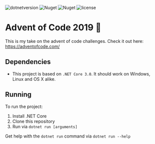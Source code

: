 ![dotnetversion](https://img.shields.io/badge/.NET%20version-.NET%20Core%203.0-blue)
![Nuget](https://img.shields.io/nuget/v/FluentAssertions?label=FluentAssertions)
![Nuget](https://img.shields.io/nuget/v/NUnit?label=NUnit)
![license](https://img.shields.io/github/license/abzylicious/advent-of-code-2019)

# Advent of Code 2019 🎄
This is my take on the advent of code challenges. Check it out here: https://adventofcode.com/

## Dependencies
- This project is based on `.NET Core 3.0`. It should work on Windows, Linux and OS X alike.

## Running
To run the project:
1. Install .NET Core
2. Clone this repository
3. Run via `dotnet run [arguments]`

Get help with the `dotnet run` command via `dotnet run --help`
